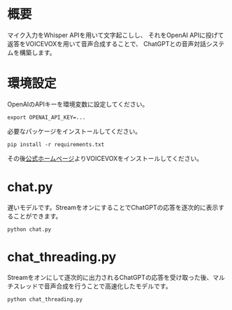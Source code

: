# 概要
マイク入力をWhisper APIを用いて文字起こしし、
それをOpenAI APIに投げて返答をVOICEVOXを用いて音声合成することで、
ChatGPTとの音声対話システムを構築します。

# 環境設定
OpenAIのAPIキーを環境変数に設定してください。
```
export OPENAI_API_KEY=...
```
必要なパッケージをインストールしてください。
```
pip install -r requirements.txt
```
その後[公式ホームページ](https://voicevox.hiroshiba.jp/)よりVOICEVOXをインストールしてください。

# chat.py
遅いモデルです。StreamをオンにすることでChatGPTの応答を逐次的に表示することができます。
```
python chat.py
```

# chat_threading.py
Streamをオンにして逐次的に出力されるChatGPTの応答を受け取った後、マルチスレッドで音声合成を行うことで高速化したモデルです。
```
python chat_threading.py
```